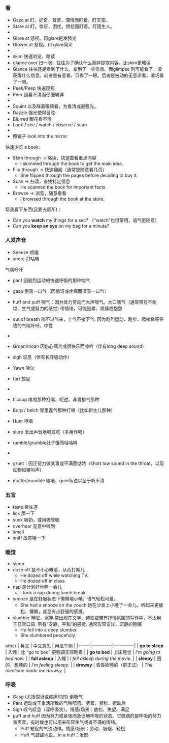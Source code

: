 ###  看
- Gaze at 盯。好奇，赞赏，深情而盯着。盯天空。
- Stare at 盯。惊讶，困扰，愤怒而盯着。盯陌生人。
-
- Glare at 怒视。因glare是发强光
- Glower at 怒视。和 glare同义
-
- skim 快速浏览，略读
- glance over 扫一眼，往往为了确认什么而非提取内容。比skim更略读
- Glance 往往还是看到了什么，拿到了一些信息。而glimpse 则可能看了，没获得什么信息。前者是有意看，只看了一眼。后者是被动的无意识看，凑巧看了一眼。
- Peek/Peep 快速窥视
- Peer 因看不清而仔细端详
-
- Squint 以及眯着眼睛看，为看清或避强光。
- Dazzle 强光使得目眩
- Blurred 眼花看不清
- Look / see / watch / observe / scan
-
- 照镜子 look into the mirror

快速浏览 a book:
- Skim through → 略读，快速查看重点内容
  - I skimmed through the book to get the main idea.
- Flip through → 快速翻阅（通常是随意看几页）
  - She flipped through the pages before deciding to buy it.
- Scan → 扫读，查找特定信息
  - He scanned the book for important facts.
- Browse → 浏览，随意看看
  - I browsed through the book at the store.

帮我看下东西(我要去厕所)：
- Can you **watch** my things for a sec? （“watch”也很常用，语气更随意）
- Can you **keep an eye** on my bag for a minute?

### 人发声音

- Sneeze 喷嚏
- snore 打咕噜

气喘吁吁
- pant 因剧烈运动的快速呼吸的那种喘气
- gasp 倒吸一口气（因惊讶或疼痛而深吸一口气）
- huff and puff 喘气：因为体力劳动而大声喘气。大口喘气（通常带有不耐烦、生气或努力的感觉) 带情绪，可能是累、烦躁或抱怨
- out of breath 喘不过气来，上气不接下气. 因为剧烈运动、跑步、爬楼梯等导致的气喘吁吁。中性

-
- Groan/moan 因伤心痛苦或很快乐而呻吟（伴有long deep sound）
- sigh 叹息（伴有长呼吸动作）
- Yawn 哈欠
- fart 放屁
-
- hiccup 咯噔那种打嗝，呃逆。非胃排气那种
- Burp / belch 胃里返气那种打嗝（比如新生儿那种）
- Hum 哼唱
- slurp 发出声音地喝或吃（多用作喝）
- rumble/grumble肚子饿而咕咕叫

-
- grunt：因正努力做某事或不满而咕哝（short low sound in the throat，以及动物如猪叫声）
- mutter/mumble 嘟囔，quietly说以至于听不清

### 五官
- taste 尝味道
- lick 舔一下
- suck 吸奶，或用吸管吸
- overhear 无意中听到
- smell
- sniff 故意嗅一下

### 睡觉
- sleep
- doze off 是不小心睡着，从而打盹儿
  - He dozed off while watching TV.
  - He dozed off in class.
- nap 是计划好地睡一会儿
  - I took a nap during lunch break.
- snooze 是在舒服状态下懒懒地小睡，语气轻松可爱。
  - She had a snooze on the couch.她在沙发上小睡了一会儿。听起来更放松、慵懒，甚至有点舒服的感觉。
- slumber 睡眠，沉睡.常出现在文学、诗歌或带有抒情氛围的写作中，不太用于日常口语. 带有“安静、平和”的感觉. 通常形容安详、沉静的睡眠
  - He fell into a deep slumber.
  - She slumbered peacefully.

other
| 英文 | 中文意思 | 用法举例 |
|------|----------|----------|
| **go to sleep** | 入睡 | 比 “go to bed” 更强调实际睡着 |
| **go to bed** | 上床睡觉 | *I'm going to bed now.* |
| **fall asleep** | 入睡 | *I fell asleep during the movie.* |
| **sleepy** | 困的，想睡的 | *I'm feeling sleepy.* |
| **drowsy** | 昏昏欲睡的（更正式） | *The medicine made me drowsy.* |

### 呼吸
- Gasp (尤指惊讶或疼痛时的) 倒吸气
- Pant 运动或干重活所致的气喘嘻嘻。劳累、紧张、运动后
- Sigh 叹气叹息（深呼吸状）。情感/场景：放松、失望、满足
- puff and huff 因为努力或紧张而急促地呼吸的状态。它强调的是呼吸的努力和声音，有时候也可以用来形容生气或者不满的情绪。
  - Puff 短促的气流动作。情感/场景：劳动、吸烟、轻松
  - Huff 气鼓鼓地说.., in a huff：发怒

